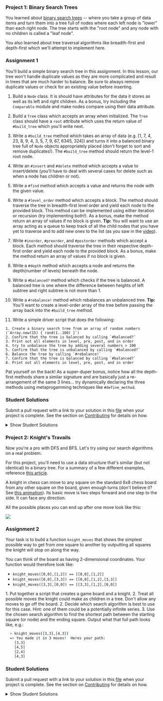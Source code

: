 ### Project 1: Binary Search Trees

You learned about [binary search trees](http://en.wikipedia.org/wiki/Binary_search_tree) -- where you take a group of data items and turn them into a tree full of nodes where each left node is "lower" than each right node.  The tree starts with the "root node" and any node with no children is called a "leaf node".

You also learned about tree traversal algorithms like breadth-first and depth-first which we'll attempt to implement here.

### Assignment 1
You'll build a simple binary search tree in this assignment. In this lesson, our tree won't handle duplicate values as they are more complicated and result in trees that are much harder to balance. Be sure to always remove duplicate values or check for an existing value before inserting.

<div class="lesson-content__panel" markdown="1">

  1. Build a `Node` class.  It is should have attributes for the data it stores as well as its left and right children. As a bonus, try including the `Comparable` module and make nodes compare using their data attribute.

  2. Build a `Tree` class which accepts an array when initialized. The `Tree` class should have a `root` attribute which uses the return value of `#build_tree` which you'll write next.

  3. Write a `#build_tree` method which takes an array of data (e.g. [1, 7, 4, 23, 8, 9, 4, 3, 5, 7, 9, 67, 6345, 324]) and turns it into a balanced binary tree full of `Node` objects appropriately placed (don't forget to sort and remove duplicates!). The `#build_tree` method should return the level-1 root node.

  3. Write an `#insert` and `#delete` method which accepts a value to insert/delete (you'll have to deal with several cases for delete such as when a node has children or not).

  4. Write a `#find` method which accepts a value and returns the node with the given value.

  5. Write a `#level_order` method which accepts a block. The method should traverse the tree in breadth-first level order and yield each node to the provided block. This method can be implemented using either iteration or recursion (try implementing both!). As a bonus, make the method return an array of values if no block is given.
  **Tip:** You will want to use an array acting as a queue to keep track of all the child nodes that you have yet to traverse and to add new ones to the list (as you saw in the [video](https://www.youtube.com/watch?v=86g8jAQug04)).

  6. Write `#inorder`, `#preorder`, and `#postorder` methods which accept a block. Each method should traverse the tree in their respective depth-first order and yield each node to the provided block. As a bonus, make the method return an array of values if no block is given.

  7. Write a `#depth` method which accepts a node and returns the depth(number of levels) beneath the node.

  8. Write a `#balanced?` method which checks if the tree is balanced. A balanced tree is one where the difference between heights of left subtree and right subtree is not more than 1.

  9. Write a `#rebalance!` method which rebalances an unbalanced tree.
  **Tip:** You'll want to create a level-order array of the tree before passing the array back into the `#build_tree` method.

  10. Write a simple driver script that does the following:

    1. Create a binary search tree from an array of random numbers (`Array.new(15) { rand(1..100) }`)
    2. Confirm that the tree is balanced by calling `#balanced?`
    3. Print out all elements in level, pre, post, and in order
    4. try to unbalance the tree by adding several numbers > 100
    5. Confirm that the tree is unbalanced by calling `#balanced?`
    6. Balance the tree by calling `#rebalance!`
    7. Confirm that the tree is balanced by calling `#balanced?`
    8. Print out all elements in level, pre, post, and in order

Pat yourself on the back! As a super-duper bonus, notice how all the depth-first methods share a similar signature and are basically just a re-arrangement of the same 3 lines... try dynamically declaring the three methods using metaprogamming techniques like `#define_method`.
</div>

### Student Solutions
Submit a pull request with a link to your solution in this [file](https://github.com/TheOdinProject/curriculum/blob/master/ruby_programming/computer_science/project_data_structures_algorithms.md) when your project is complete. See the section on [Contributing](http://github.com/TheOdinProject/curriculum/blob/master/contributing.md) for details on how.

<details markdown="block">
  <summary> Show Student Solutions </summary>

* Add your solution below this line!
* [BLuu's solution](https://github.com/bryanluu/TOP_ruby/blob/master/data_structures/binary_search_tree.rb)
* [Sam Eff's solution](https://github.com/SamEff/binary_search_tree)
* [Darren's solution](https://github.com/DarrenLo0530/ruby-tests/tree/master/binary_search_tree)
* [irlgabriel's solution](https://github.com/irlgabriel/the-odin-project/tree/master/tree)
* [tenacious-qi's Solution](https://github.com/Tenacious-Qi/binary_search_tree)
* [threeaces' Solution](https://github.com/threeaces/binary_search_tree_ruby_TOP)  
* [andrewjh271's Solution](https://github.com/andrewjh271/binary_search_tree)
* [Brandon Austin's Solution](https://github.com/brandonricharda/Binary-Search-Tree)
* [fillingthemoon's Solution](https://github.com/fillingthemoon/binary-search-trees)
* [rryand's Solution](https://github.com/rryand/ruby_binary_search_tree)
* [Saul-Good-Homie's Solution](https://github.com/Saul-Good-Homie/ruby-building-blocks/tree/master/binary_search)
* [Christian's Solution](https://github.com/rueeazy/ruby-exercises/tree/master/binary_search_tree)
* [YesSeri's Solution](https://github.com/YesSeri/binary_search_tree)
* [Michael K's Solution](https://github.com/a0x77ry/odin/tree/master/ruby-exercises/binary_tree)
* [rlmoser's Solution](https://github.com/rlmoser99/ruby_exercises/tree/master/binary_search_tree)
* [Jose Bohorquez's Solution](https://github.com/Bhrqz/binary_tree_search/blob/master/binary_tree_search.rb)
* [pudu87's Solution](https://github.com/pudu87/binary-search-trees)
* [Philipp's Solution](https://github.com/philipp-mcvity/odin-ruby.binary_search_trees)
* [Olugbade Olalekan's Solution](https://github.com/gbadesimple/binary_tree)
* [leetie's Solution](https://github.com/leetie/Knights_travails)
* [jodokusquack's Solution with Extra Credit](https://github.com/jodokusquack/ruby_binary_search_tree)
* [Billy's Solution](https://github.com/bcoffin9/project_binary_search_trees)
* [Bradley's Solution with Extra Credit](https://github.com/spaceincase/odin-project-exercises/tree/master/binary_search_trees)
* [Run After's Solution](https://github.com/run-after/data_structures-algorithms/blob/master/binary_search_tree.rb)
* [Sher's Solution](https://github.com/sher-s7/binary_search_tree)
* [Lucas Bide's Solution](https://github.com/Lucas-Bide/binary_tree)
* [Nasser Abachi's Solution](https://github.com/abachi/theodinproject/tree/master/building-projects/binary_search_trees)
* [Robin's Solution](https://github.com/CoolGlasses/data_structures_algorithms)
* [Nikolas Broman's Solution](https://github.com/nikolasbroman/binary_search_tree)
* [Ian's Solution](https://github.com/IanMKesler/binary_tree)
* [Andrija Jelenkovic's Solution](https://github.com/Amdrija/ruby-practice)
* [Chris' Solution](https://github.com/CSalois114/project_searching_binary_trees/blob/master/searching_binary_trees.rb)
* [Jose Salvador's Solution](https://github.com/Jsalvadorpp/Ruby-Data-Structures/blob/master/binaryTree.rb)
* [Alain Suarez's Solution](https://gitlab.com/asuar/ruby-binary-search-tree)
* [Jay Burbyga's Solution](https://github.com/Jaybur1/ruby_exercises/blob/master/binary_search/binary_search.rb)
* [BShowen's Solution](https://github.com/BShowen/Linked_list_in_Ruby)
* [George Zhu's Solution](https://github.com/georgezhu11/binary_tree/blob/master/binary_tree.rb)
* [Arilson Souza Solution](https://github.com/arilsonsouza/the_odin_project/blob/master/ruby/project_data_structures_and_algorithms/binary_tree.rb)
* [Vollantre's Solution](https://github.com/vollantre/binary_tree/blob/master/binary_tree.rb)
* [Braxton Lemmon's Solution](https://github.com/braxtonlemmon/binary_trees)
* [Kevin Vuong's Solution](https://github.com/fffear/binary_search_tree)
* [Rudi Boshoff's solution](https://github.com/RudiBoshoff/binary-search-tree/blob/master/binary_tree.rb)
* [Learnsometing's Solution](https://github.com/learnsometing/TOP-ruby-projects/tree/master/computer-science/binary-tree)
* [Chris Wegscheid's solution](https://github.com/cwegscheid08/binary_trees)
* [Simon Tharby's solution](https://github.com/jinjagit/binary_tree)
* [Smetanca52's Solution](https://github.com/Smetanca52/ruby_exercices/blob/master/searching_binary_trees.rb)
* [Mohamed Elattar's Solution](https://github.com/mohamed-elattar/odin-project-data-structures-and-algorithms/blob/master/bst.rb)
* [prw001's Solution](https://github.com/prw001/binary_tree_dfs_bfs)
* [Max Garber's Solution](https://github.com/bubblebooy/miscellaneous-exercises/blob/master/Binary%20Tree.rb)
* [Malaika (Mic) Solution](https://github.com/malaikaMI/Data_structure/blob/master/binary_tree.rb)
* [Nathan Sherburne' Solution](https://github.com/nathansherburne/ruby_practice/tree/master/data_structures/binary_search_tree)
* [Btreims' Solution](https://github.com/btreim/ruby/blob/master/binary_trees.rb)
* [Samuel Masters' Solution](https://github.com/redeyetuning/rb_binary_tree)
* [Demo318's solution](https://github.com/Demo318/ruby_data_structures_and_algorithms/blob/master/searching_binary_trees/binary_tree.rb)
* [Narek's solution](https://github.com/narekokr/binary-search-tree)
* [0zra's solution](https://github.com/0zra/btree)
* [mtizim's solution](https://github.com/mtizim/odin_projects/blob/master/ruby/binarysearch.rb)
* [Ben Deltenre's solution](https://github.com/benjdelt/binary_search_trees)
* [Isil Donmez's solution](https://github.com/isildonmez/data_structures_and_algorithms/tree/master/searching_binary_trees)
* [Bruno Parga's solution](https://github.com/brunoparga/odinproject/blob/master/Ruby/bst.rb)
* [Jmooree30's solution](https://github.com/jmooree30/Data-structures-and-algorithms-.git)
* [Andrew's solution](https://github.com/andrewr224/Data-Structures)
* [Jonathan Yiv's solution](https://github.com/JonathanYiv/binary_tree)
* [justinckim3's solution](https://github.com/justinckim3/searching_binary_trees/blob/master/searching_binary_trees.rb)
* [Kasey Z'S solution](https://github.com/kasey-z/TOP-solutions/blob/master/data%20_structures_and_algorithms/searching_binary_trees/searching_binary_trees.rb)
* [SadieD'S solution](https://github.com/SadieD/data_structures_and_algorithms/blob/master/binary_tree.rb)
* [Clayton Sweetens Solution](https://github.com/cjsweeten101/OdinProjects/tree/master/binary_tree)
* [thisisned's solution](https://github.com/thisisned/binary_search_tree/blob/master/binary_search_tree.rb)
* [Ovsjah Schweinefresser's solution](https://github.com/Ovsjah/basic_data_structures_and_algorithms/blob/master/binary_tree.rb)
* [holdercp's solution](https://github.com/holdercp/searching_binary_trees)
* [jfonz412's solution](https://github.com/jfonz412/computer_science/blob/master/binary_search_tree.rb)
* [xavier solution](https://github.com/nxdf2015/odin-basic-data-structures/blob/master/searching-tree/tree.rb)
* [mindovermiles262's Solution](https://github.com/mindovermiles262/algorithms)
* [Oleh Sliusar's solution](https://github.com/OlehSliusar/binary_tree)
* [theghall's solution](https://github.com/theghall/binary-trees)
* [Nikolay Dyulgerov's solution](https://github.com/NicolayD/ruby-data-structures/blob/master/binary_tree.rb)
* [Raiko's Solution](https://github.com/Cypher0/data_structures_algorithms/tree/master/lib)
* [yilmazgunalp's solution](https://github.com/yilmazgunalp/binarytrees)
* [Ayushka's solution](https://github.com/ayushkamadji/binary_tree_ruby/blob/master/BST.rb)
* [Nicolas Amaya's solution](https://github.com/nicoasp/TOP---Ruby-Data-Structures)
* [nmac's solution](https://github.com/nmacawile/BinaryTrees/blob/master/binarytrees.rb)
* [John Phelps's Solution](https://github.com/jphelps413/odin-ruby/blob/master/data-structures/binary_tree.rb)
* [Jib's Solution](https://github.com/NuclearMachine/OdinTasks/tree/master/Searching_BinaryTrees)
* [Stefan P's solution](https://github.com/spavikevik/bst)
* [Donald's solution](https://github.com/donaldali/odin-ruby/tree/master/project_data_structs_alg/bst)
* [Mazin's solution](https://github.com/muzfuz/CodeLessons/blob/master/binary_search/binary_search.rb)
* [Marina Sergeyeva's solution](https://github.com/imousterian/OdinProject/blob/master/Project2_7_Ruby_DataStructures/binarytree.rb)
* [Tommy Noe's solution](https://github.com/thomasjnoe/bst-practice)
* [Michael Alexander's solution](https://github.com/betweenparentheses/project_data_structures/blob/master/binarytree.rb)
* [Sahil Agarwal's solution](https://github.com/sahilda/the_odin_project/tree/master/data-structures-and-algorithms)
* [Aleksandar's solution](https://github.com/rodic/Odin-Ruby-Projects/blob/master/Projects:%20Basic%20Data%20Structures%20and%20Algorithms/lib/btree.rb)
* [John Quarles' solution](https://github.com/johnwquarles/Ruby-binary-trees-knights-travails/blob/master/binary_tree.rb)
* [Kate McFaul's solution](https://github.com/craftykate/odin-project/blob/master/Chapter_03-Advanced_Ruby/data_structures_and_algorithms/binary_search_tree.rb)
* [Artur Janik's solution](https://github.com/ArturJanik/TOPRuby/blob/master/Project7/BinTree/p1-tree.rb)
* [Jason Matthews' solution](https://github.com/fo0man/project_data_structures/blob/master/BinaryTree.rb)
* [Dominik Stodolny's solution](https://github.com/dstodolny/binary_tree/blob/master/binary_tree.rb)
* [Lara Finnegan's solution](https://github.com/lcf0285/algorithms/blob/master/binary_tree.rb)
* [Frank Peelen's solution](https://github.com/FrankPeelen/Data-Structures-and-Algorithms/blob/master/binary_search_tree.rb)
* [Brann James' solution](https://github.com/brannj/The_Odin_Project/blob/master/basic_data_structs/binary_trees.rb)
* [ll14m4n's solution](https://github.com/ll14m4n/the-odin-project/tree/master/3_Ruby_btree-search)
* [AtActionPark's solution](https://github.com/AtActionPark/odin_basic_data_structure/tree/master/lib)
* [Matias Pan's solution](https://github.com/kriox26/odin_ruby/tree/master/project_data_structures/bst)
* [Alex Chen's solution](https://github.com/Chenzilla/data_structure_practice)
* [Mark Viola's solution](https://github.com/markviola/the-odin-project/tree/master/12-data-structures-and-algorithms/1%20-%20Searching%20Binary%20Trees)
* [Xavier Reid's solution](https://github.com/xreid/data_structures_algorithms/tree/master/binary_tree)
* [Dan Hoying's solution](https://github.com/danhoying/basic_data_structures_and_algorithms/blob/master/searching_binary_trees.rb)
* [PiotrAleksander's solution](https://github.com/PiotrAleksander/Ruby/blob/master/drzewo_binarne.rb)
* [Florian Mainguy's solution](https://github.com/florianmainguy/theodinproject/blob/master/ruby/basic-data-structures-and-algorithms/searching_binary_tree.rb)
* [Sander Schepens's solution](https://github.com/schepens83/theodinproject.com/blob/master/ruby/project12--searching-binary-trees/searching_binary_trees.rb)
* [Noah Prescott's solution](https://github.com/npresco/top/blob/master/basic_data_structures_and_algorithms/binary_search.rb)
* [poctek's solution](https://github.com/poctek/The_Odin_Project/blob/master/Learning/CS/Algorithms/binary_tree.rb)
* [Aviv Levinsky's solution](https://github.com/pugsiman/Ruby_challenges_and_algorithms/blob/master/Searching_Binary_Trees/sbt.rb)
* [Giorgos's solution](https://github.com/vinPopulaire/search_binary_trees)
* [Andrew Park's solution](https://github.com/akpark93/the_odin_project/tree/master/ruby_programming_projects/Data%20Structures)
* [Scott Bobbitt's solution](https://github.com/sco-bo/binary_search_tree)
* [srashidi's solution](https://github.com/srashidi/Data_Structures/blob/master/Node/node.rb)
* [cdouglass's solution](https://github.com/cdouglass/odin-project-exercises/tree/master/ruby/data-structures-and-algorithms/binary_search_trees)
* [James Brooks's solution](https://github.com/jhbrooks/binary-search-tree)
* [Panashe Fundira's solution](https://github.com/munyari/odin/blob/master/learn-ruby/bfs_dfs/Node.rb)
* [Matt Velez's solution](https://github.com/Timecrash/ruby-projects/blob/master/data-structures/binary_tree.rb)
* [Luke Walker's solution](https://github.com/ubershibs/ruby-programming/blob/master/algorithms/binary_search.rb)
* [Miguel Herrera's solution](https://github.com/migueloherrera/projects/blob/master/binary_trees.rb)
* [Max Gallant's solution](https://github.com/mcgalcode/Ruby/tree/master/DataStructures)
* [Ricardo Villegas' solution](https://github.com/claricardo/RubyBuildingBlocks/blob/master/algorithms/binary_search_tree.rb)
* [Jack Wilde's solution](https://github.com/WildeRunner/data_structures_projects)
* [djhart's solution](https://github.com/djhart/binary_search)
* [Fabricio Carrara's solution](https://github.com/fcarrara/ruby_data_structures/blob/master/binary_search_tree.rb)
* [DV's solution](https://github.com/dvislearning/binary_search_tree/blob/master/bst.rb)
* [Earth35's solution](https://github.com/Earth35/binary_tree_search)
* [Stefan (Cyprium)'s solution](https://github.com/dev-cyprium/DataStructures-In-Ruby)
* [Shala Qweghen's solution](https://github.com/ShalaQweghen/basic_data_structure/blob/master/binary_trees.rb)
* [John Connor's solution](https://github.com/jacgitcz/binary_tree)
* [Jean Merlet's solution](https://github.com/jeanmerlet/ruby_misc/blob/master/data_structures/binary_tree.rb)
* [Austin Mason's solution](https://github.com/CouchofTomato/algorithm/blob/master/binary_search_tree.rb)
* [Loris Aranda's solution](https://github.com/LorisProg/ruby-binary_search_tree-knight_travails/blob/master/binary_search_tree.rb)
* [Joanna Takesian's solution](https://github.com/joannatakesian/data-structures/blob/master/binary-tree/binary-tree.rb)
* [Francisco Carlos's solution](https://github.com/fcarlosdev/the_odin_project/tree/master/data_structures/binary_search_tree)
* [at0micred's solution](https://github.com/at0micr3d/data_structure)
* [Clint's solution](https://github.com/tholymap/OdinDataStructures/blob/master/bin_tree.rb)
* [Dylan's solution](https://github.com/resputin/the_odin_project/blob/master/Ruby/data_structures/bintree2.rb)
* [Leonard Soai-Van's solution](https://github.com/leosoaivan/TOP_compsci/blob/master/binary_tree.rb)
* [Dom Goj's solution](https://github.com/booyakuhhsha/linkedLists/commit/a3928f9747d422a49801e27e6d88b0cfc3fb3324)
* [Jerry Gao's solution](https://github.com/blackwright/odin/tree/master/ruby_binary_tree)
* [Sophia Wu's solution](https://github.com/SophiaLWu/project-basic-data-structs-and-algorithms/blob/master/binary_tree.rb)
* [Anthony Vumbaca's solution](https://github.com/tvumbaca/basic_data_structures/blob/master/binary_tree.rb)
* [Braydon Pacheco's solution](https://github.com/pacheeko/data_structures/blob/master/bst.rb)
* [Simon's solution](https://github.com/SimonSomlai/Odin/blob/master/Ruby/data_tree.rb)
* [Kyle Thomson's solution](https://github.com/idynkydnk/binary_trees)
* [Zach Beaird's solution](https://github.com/zbbeaird89/Basic-Data-Structures-and-Algorithms/blob/master/binary_tree.rb)
* [Daniel Varcas's solution](https://github.com/d-zer0/binary_search_trees/blob/master/binary_search_trees.rb)
* [Luján Fernaud's solution](https://github.com/lujanfernaud/ruby-binary-search-tree)
* [Cody Buffaloe's solution](https://github.com/CodyLBuffaloe/Data_Structures)
* [Jason Dancocks's solution](https://github.com/JasonDancocks/Ruby/blob/master/binarysearchtree/binarysearchtree.rb)
* [Jamesredux's solution](https://github.com/Jamesredux/binary_tree)
* [Oliver Curting's solution - with one-line dfs_rec](https://github.com/Curting/searching_binary_trees/blob/master/searching_binary_trees.rb)
* [HSaad's solution](https://github.com/HSaad/data-structure-algorithms/blob/master/binary_tree.rb)
* [Punnadittr's solution](https://github.com/punnadittr/binary_tree/blob/master/binary_tree.rb)
* [Areeba's solution](https://github.com/AREEBAISHTIAQ/binary-tree/blob/master/node.rb)
* [Alex's solution](https://github.com/alexcorremans/binary_search_tree)
* [Tommy's solution](https://github.com/hoangtommy/dataStructures-Algorithms)
* [Emil Dimitrov's solution](https://github.com/imemdm/searching-binary-trees)
* [Leila Alderman's solution](https://github.com/leila-alderman/binary-tree)
* [Martyn Jones' solution](https://github.com/martynj2001/binarytree)
* [Mojotron's solution](https://github.com/mojotron/binary-search-tree)
* [vanny96's Solution](https://github.com/vanny96/binary-trees)
* [Vitaly Osipov's Solution](https://github.com/vi7ali/ruby-practice/blob/master/binary-tree/binary_tree.rb)
* [JamCry's Solution](https://github.com/jamcry/ruby-advanced-exercises/blob/master/binary_search_tree.rb)
* [Rey van den Berg's Solution](https://github.com/Rey810/Data-Structures-and-Algorithms)
* [Alex Krewson's Solution](https://github.com/alexkrewson/data_structures_and_algorithms)
* [Robert Dunbar's Solution](https://github.com/RobertDunbar/ruby-binary-trees)
* [Ben Fowler's Solution](https://github.com/benfowler04/ruby-cs/blob/master/binary_tree.rb)
* [Sergej Jurchenko's Solution](https://github.com/Sergyurch/BinaryTree/blob/master/BinaryTree.rb)
* [Brett Bonnet's Solution](https://github.com/Brett-Bonnet/binary-search-tree)
* [Drew Goddyn's Solution](https://github.com/Drew-Goddyn/binary_search_tree)
* [Toberoni's Solution](https://github.com/toberoni/the_odin_project/tree/master/ruby_programming/binary_search_tree)
* [Bendee's Solution](https://github.com/bendee48/Data-Structures)
* [Jay Conner's Solution](https://github.com/cleve703/data_structures_algorithms/binary_search_tree.rb)
* [guacamobley's Solution](https://github.com/guacamobley/data-structures-and-algorithms/blob/master/binary-search-tree.rb)
* [Robert Suazo's Solution](https://github.com/rsuazo/binary_search_tree/blob/master/binary_search_tree.rb)
* [hyperturing's Solution](https://github.com/hyperturing/data-structures/tree/master/binary_search_tree)
* [Sanyogita's Solution](https://github.com/SanyogitaPandit/RubyProgramming/tree/master/binary_search_tree)
* [Rob Dulabon's Solution](https://github.com/RDulabon/Binary_Search_Tree)
* [Timework's Solution](https://github.com/Timework/search_tree/blob/master/tree.rb)
* [Cinthia's Solution](https://github.com/cinthiagodoi/binary_search_tree)
* [Matt M's Solution](https://github.com/MattMiller1989/Binary-Tree)
* [fussykyloren's Solution](https://github.com/fussykyloren/ruby-data-structures/tree/master/binary-search-tree)
* [Cameron St. Amant's Solution](https://github.com/CameronStAmant/The_Odin_Project/blob/master/Ruby_projects/Data_Structures_and_Algorithms/Binary_tree.rb)
* [mpiriya's Solution](https://github.com/mpiriya/ruby/blob/master/data-structures/binary_search_tree.rb)
* [Sandy's Solution](https://github.com/kuosandys/top-ruby-assignments/blob/master/bst_2.rb)
</details>

### Project 2: Knight's Travails

Now you're a pro with DFS and BFS.  Let's try using our search algorithms on a real problem.

For this project, you'll need to use a data structure that's similar (but not identical) to a binary tree. For a summary of a few different examples, reference [this article](https://www.khanacademy.org/computing/computer-science/algorithms/graph-representation/a/describing-graphs).

A knight in chess can move to any square on the standard 8x8 chess board from any other square on the board, given enough turns (don't believe it?  See [this animation](https://upload.wikimedia.org/wikipedia/commons/thumb/d/da/Knight%27s_tour_anim_2.gif/250px-Knight%27s_tour_anim_2.gif)).  Its basic move is two steps forward and one step to the side.  It can face any direction.

All the possible places you can end up after one move look like this:

<img src="https://i.imgur.com/mHQqH08.gif">

### Assignment 2
Your task is to build a function `knight_moves` that shows the simplest possible way to get from one square to another by outputting all squares the knight will stop on along the way.

You can think of the board as having 2-dimensional coordinates.  Your function would therefore look like:

  * `knight_moves([0,0],[1,2]) == [[0,0],[1,2]]`
  * `knight_moves([0,0],[3,3]) == [[0,0],[1,2],[3,3]]`
  * `knight_moves([3,3],[0,0]) == [[3,3],[1,2],[0,0]]`

<div class="lesson-content__panel" markdown="1">
1. Put together a script that creates a game board and a knight.
2. Treat all possible moves the knight could make as children in a tree.  Don't allow any moves to go off the board.
2. Decide which search algorithm is best to use for this case.  Hint: one of them could be a potentially infinite series.
3. Use the chosen search algorithm to find the shortest path between the starting square (or node) and the ending square.  Output what that full path looks like, e.g.:

~~~bash
  > knight_moves([3,3],[4,3])
  => You made it in 3 moves!  Heres your path:
    [3,3]
    [4,5]
    [2,4]
    [4,3]
~~~
</div>

### Student Solutions
Submit a pull request with a link to your solution in this [file](https://github.com/TheOdinProject/curriculum/blob/master/ruby_programming/computer_science/project_data_structures_algorithms.md) when your project is complete. See the section on [Contributing](http://github.com/TheOdinProject/curriculum/blob/master/contributing.md) for details on how.

<details markdown="block">
  <summary> Show Student Solutions </summary>

* Add your solution below this line!
* [threeaces' Solution](https://github.com/threeaces/knights_travails_ruby/tree/master/knights_travails)  
* [Sam Eff's Solution](https://github.com/SamEff/knights_travails)
* [Darren's Solution](https://github.com/DarrenLo0530/ruby-tests/tree/master/knight_travail)
* [irlgabriel's Solution](https://github.com/irlgabriel/the-odin-project/tree/master/knight-moves)
* [andrewjh271's Solution](https://github.com/andrewjh271/knight_travails)
* [fillingthemoon's Solution](https://github.com/fillingthemoon/knights-travails)
* [Saul-Good-Homie's Solution](https://github.com/Saul-Good-Homie/ruby-building-blocks/tree/master/knight_moves)
* [rryand's Solution](https://github.com/rryand/knight_moves)
* [Christian's Solution](https://github.com/rueeazy/ruby-exercises/tree/master/knights-travails)
* [Jose Bohorquez's Solution](https://github.com/Bhrqz/knight_moves/blob/master/knigth_moves.rb)
* [YesSeri's Solution](https://github.com/YesSeri/knights_travails)
* [Michael K's Solution](https://github.com/a0x77ry/odin/tree/master/ruby-exercises/knights_travails)
* [rlmoser's Solution](https://github.com/rlmoser99/ruby_exercises/tree/master/knights_travails)
* [pudu87's Solution](https://github.com/pudu87/knights-travails)
* [Philipp's Solution](https://github.com/philipp-mcvity/odin-ruby.knight-s_travails)
* [Olugbade Olalekan's Solution](https://github.com/gbadesimple/data-structure_knight_travail)
* [jodokusquack's Solution](https://github.com/jodokusquack/knights_travails)
* [Billy's Solution](https://github.com/bcoffin9/project_springer_travails)
* [proto-dylan's Solution](https://github.com/proto-dylan/knight_moves/blob/master/knight_moves.rb)
* [fossegrim's Solution](https://github.com/olav35/data-structures-and-algorithms/blob/master/knight's_travails.rb)
* [Run After's Solution](https://github.com/run-after/data_structures-algorithms/blob/master/knight_moves.rb)
* [Nasser Abachi's Solution](https://github.com/abachi/theodinproject/tree/master/building-projects/knights_travails)
* [Robin's Solution](https://github.com/CoolGlasses/data_structures_algorithms/blob/master/knights_travails.rb)
* [Nikolas Broman's solution](https://github.com/nikolasbroman/knights_travails)
* [Ian's Solution](https://github.com/IanMKesler/knight-s_travails)
* [Chris' Solution](https://github.com/CSalois114/project_knight_moves/blob/master/knight_moves.rb)
* [JFAldridge's Solution](https://github.com/JFAldridge/knight_moves)
* [Jose Salvador's Solution](https://github.com/Jsalvadorpp/Ruby-Data-Structures/blob/master/KnightsTravails.rb)
* [Alain Suarez's Solution](https://gitlab.com/asuar/ruby-knights-tour)
* [Jay Burbyga's Solution](https://github.com/Jaybur1/ruby_exercises/blob/master/knights_travails/knights_travails.rb)
* [BShowen's Solution](https://github.com/BShowen/Knights_travails)
* [George Zhu's solution](https://github.com/georgezhu11/knight_moves/blob/master/knight_moves.rb)
* [Arilson Souza Solution](https://github.com/arilsonsouza/the_odin_project/blob/master/ruby/project_data_structures_and_algorithms/knight_moves.rb)
* [Vollantre's solution](https://github.com/vollantre/knight_moves)
* [Kevin Vuong's solution](https://github.com/fffear/knight_travails)
* [Braxton Lemmon's solution](https://github.com/braxtonlemmon/knight_moves)
* [Nicolas Espinoza's solution](https://github.com/nicospz/knight-moves/blob/master/knight-moves.rb)
* [Rudi Boshoff's solution](https://github.com/RudiBoshoff/binary-search-tree/blob/master/knight_moves.rb)
* [Learnsometing's Solution](https://github.com/learnsometing/TOP-ruby-projects/tree/master/computer-science/knights-moves)
* [Chris Wegscheid's solution](https://github.com/cwegscheid08/knight_work)
* [Simon Tharby's solution](https://github.com/jinjagit/knight)
* [Mohamed Elattar's Solution](https://github.com/mohamed-elattar/odin-project-data-structures-and-algorithms/blob/master/knight-moves.rb)
* [prw001's Solution](https://github.com/prw001/knight_moves)
* [Max Garber's Solution](https://github.com/bubblebooy/miscellaneous-exercises/blob/master/chess.rb)
* [Malaika (Mic) Solution](https://github.com/malaikaMI/Kinghts_trevail/blob/master/kt.rb)
* [Btreims' Solution](https://github.com/btreim/ruby/blob/master/knight_moves.rb)
* [Samuel Masters' Solution](https://github.com/redeyetuning/rb_knights_travails)
* [Demo318's solution](https://github.com/Demo318/ruby_data_structures_and_algorithms/tree/master/knights_travails)
* [Javier Machin's solution](https://github.com/Javier-Machin/Knight_Travails/blob/master/Knight_travails.rb)
* [0zra's solution](https://github.com/0zra/knight)
* [mtizim's solution](https://github.com/mtizim/odin_projects/blob/master/ruby/chessknight.rb)
* [Ben Deltenre's solution](https://github.com/benjdelt/knights_travails)
* [Isil Donmez's solution](https://github.com/isildonmez/data_structures_and_algorithms/tree/master/knights_project)
* [Bruno Parga's solution](https://github.com/brunoparga/odinproject/blob/master/Ruby/knight_joint.rb)
* [Jmooree30's solution](https://github.com/jmooree30/Knights_Travels.git)
* [Andrew's solution](https://github.com/andrewr224/Knight-s-Travails)
* [Jonathan Yiv's solution](https://github.com/JonathanYiv/knights_travails)
* [justinckim3's solution](https://github.com/justinckim3/knights_travails/blob/master/knights_travails.rb)
* [Kasey Z's solution](https://github.com/kasey-z/TOP-solutions/blob/master/data%20_structures_and_algorithms/knights_travails/knight_moves.rb)
* [Dallaire's solution](https://github.com/Dallaire/knights_travails)
* [SadieD's solution](https://github.com/SadieD/data_structures_and_algorithms/blob/master/knights_travails.rb)
* [Adsy430's Solution](https://github.com/adampal/knight_moves)
* [Clayton Sweeten's Solution](https://github.com/cjsweeten101/OdinProjects/blob/master/knights_travails/travail.rb)
* [thisisned's solution](https://github.com/thisisned/knights_travails/blob/master/knights_travails.rb)
* [Ovsjah Schweinefresser's solution](https://github.com/Ovsjah/basic_data_structures_and_algorithms/blob/master/knight_moves.rb)
* [holdercp's solution](https://github.com/holdercp/knights-travails)
* [jfonz412's solution](https://github.com/jfonz412/computer_science/blob/master/knight/lib/knight.rb)
* [xavier solution](https://github.com/nxdf2015/odin-basic-data-structures/tree/master/knight)
* [mindovermiles262's Solution](https://github.com/mindovermiles262/knight-travails)
* [Oleh Sliusar's solution](https://github.com/OlehSliusar/knights_travails)
* [Nikolay Dyulgerov's solution](https://github.com/NicolayD/ruby-data-structures/blob/master/knights_travails.rb)
* [theghall's solution](https://github.com/theghall/knights-travails)
* [Raiko's Solution](https://github.com/Cypher0/data_structures_algorithms)
* [yilmazgunalp's solution](https://github.com/yilmazgunalp/knight_moves)
* [Ayushka's solution](https://github.com/ayushkamadji/knights_travails_ruby)
* [Nicolas Amaya's solution](https://github.com/nicoasp/TOP---Ruby-Data-Structures)
* [nmac's solution](https://github.com/nmacawile/KnightsTravails/blob/master/knight.rb)
* [Stefan P's solution](https://github.com/spavikevik/knight_travails)
* [Leonard Soai-van's solution](https://github.com/leosoaivan/TOP_compsci)
* [Donald's solution](https://github.com/donaldali/odin-ruby/tree/master/project_data_structs_alg/knights_travails)
* [Marina Sergeyeva's solution](https://github.com/imousterian/OdinProject/blob/master/Project2_7_Ruby_DataStructures/knight.rb)
* [Tommy Noe's solution](https://github.com/thomasjnoe/knight-moves)
* [Michael Alexander's solution](https://github.com/betweenparentheses/project_data_structures/blob/master/knightstravails.rb)
* [Sahil Agarwal's solution](https://github.com/sahilda/the_odin_project/tree/master/data-structures-and-algorithms)
* [Sergio Ribeiro's solution](https://github.com/serg1o/Data_Structures/blob/master/knight.rb)
* [Aleksandar's solution](https://github.com/rodic/Odin-Ruby-Projects/blob/master/Projects:%20Basic%20Data%20Structures%20and%20Algorithms/lib/knight.rb)
* [John Quarles' solution](https://github.com/johnwquarles/Ruby-binary-trees-knights-travails/blob/master/knight.rb)
* [Kate McFaul's solution](https://github.com/craftykate/odin-project/blob/master/Chapter_03-Advanced_Ruby/data_structures_and_algorithms/knight_moves.rb)
* [Artur Janik's solution](https://github.com/ArturJanik/TOPRuby/blob/master/Project7/KnightsTravails/p2-knight.rb)
* [Jason Matthews' solution](https://github.com/fo0man/project_data_structures/blob/master/knight_travails.rb)
* [Dominik Stodolny's solution](https://github.com/dstodolny/knight_moves/blob/master/knight_moves.rb)
* [Lara Finnegan's solution](https://github.com/lcf0285/algorithms/blob/master/knights_travails.rb)
* [Frank Peelen's solution](https://github.com/FrankPeelen/Data-Structures-and-Algorithms/blob/master/knight_moves.rb)
* [Brann James' solution](https://github.com/brannj/The_Odin_Project/blob/master/basic_data_structs/knight_travails.rb)
* [ll14m4n's solution](https://github.com/ll14m4n/the-odin-project/tree/master/3_Ruby_khight-moves)
* [AtActionPark's solution](https://github.com/AtActionPark/odin_basic_data_structure/blob/master/knight_moves.rb)
* [Matias Pan's Solution](https://github.com/kriox26/odin_ruby/tree/master/project_data_structures/knight_moves)
* [Alex Chen's Solution](https://github.com/Chenzilla/data_structure_practice)
* [Mark Viola's Solution](https://github.com/markviola/the-odin-project/tree/master/12-data-structures-and-algorithms/2%20-%20Knights%20Travail)
* [Xavier Reid's Solution](https://github.com/xreid/data_structures_algorithms/blob/master/knights_travails/knight.rb)
* [Dan Hoying's Solution](https://github.com/danhoying/basic_data_structures_and_algorithms/blob/master/knights_travails.rb)
* [PiotrAleksander's Solution](https://github.com/PiotrAleksander/Ruby/blob/master/goniec.rb)
* [Florian Mainguy's Solution](https://github.com/florianmainguy/theodinproject/blob/master/ruby/basic-data-structures-and-algorithms/knight.rb)
* [Sander Schepens's Solution](https://github.com/schepens83/theodinproject.com/blob/master/ruby/project13--knights-travails/knights_travails.rb)
* [Noah Prescott's Solution](https://github.com/npresco/top/blob/master/basic_data_structures_and_algorithms/knight_moves.rb)
* [Alex Tsiras' Solution](https://github.com/arialblack14/binary_trees/blob/master/knight.rb)
* [Giorgos's Solution](https://github.com/vinPopulaire/knights_travails)
* [Scott Bobbitt's Solution](https://github.com/sco-bo/knights_travails)(w/help from John Quarles' blog post)
* [srashidi's Solution](https://github.com/srashidi/Data_Structures/blob/master/Knights_Travails/knight_moves.rb)
* [cdouglass's Solution](https://github.com/cdouglass/odin-project-exercises/tree/master/ruby/data-structures-and-algorithms/knights_travails)
* [James Brooks's Solution](https://github.com/jhbrooks/knight-moves)
* [Panashe Fundira's Solution](https://github.com/munyari/odin/blob/master/learn-ruby/bfs_dfs/knight_shortest_path.rb)
* [Matt Velez's Solution](https://github.com/Timecrash/ruby-projects/blob/master/data-structures/knight_traversal.rb)
* [Luke Walker's Solution](https://github.com/ubershibs/ruby-programming/blob/master/algorithms/knight_moves.rb)
* [Miguel Herrera's Solution](https://github.com/migueloherrera/projects/blob/master/knights_travails.rb)
* [Tomasz Kula's Solution](https://github.com/zetsnotdead/Knights-Travails) including visual representation of the steps
* [Max Gallant's Solution](https://github.com/mcgalcode/Ruby/tree/master/DataStructures)
* [Ricardo Villegas' Solution](https://github.com/claricardo/RubyBuildingBlocks/blob/master/algorithms/knight_moves.rb)
* [Jack Wilde's Solution](https://github.com/WildeRunner/data_structures_projects)
* [djhart's Solution](https://github.com/djhart/knight_path)
* [Fabricio Carrara's Solution](https://github.com/fcarrara/ruby_data_structures/tree/master/knight_moves)
* [Earth35's Solution](https://github.com/Earth35/knight_moves)
* [DV's Solution](https://github.com/dvislearning/knight_travels/blob/master/knight_travels.rb)
* [Shala Qweghen's Solution](https://github.com/ShalaQweghen/basic_data_structure/blob/master/knight_moves.rb)
* [John Connor's Solution](https://github.com/jacgitcz/knight_moves)\
* [Jean Merlet's Solution](https://github.com/jeanmerlet/ruby_games/blob/master/chess/knight_movement.rb)
* [Jiazhi Guo's Solution](https://github.com/jerrykuo7727/knights_travails)
* [Austin Mason's Solution](https://github.com/CouchofTomato/algorithm/blob/master/knights_travails.rb)
* [Loris Aranda's Solution](https://github.com/LorisProg/ruby-binary_search_tree-knight_travails/blob/master/knight_moves.rb)
* [Francisco Carlos's Solution](https://github.com/fcarlosdev/the_odin_project/tree/master/data_structures/knight_travails)
* [at0micred's Solution](https://github.com/at0micr3d/data_structure)
* [Clint's Solution](https://github.com/tholymap/OdinDataStructures/blob/master/knight_moves.rb)
* [Dylan's Solution](https://github.com/resputin/the_odin_project/blob/master/Ruby/data_structures/knight.rb)
* [David Chapman's solution](https://github.com/davidchappy/odin_training_projects/tree/master/knights_travails)
* [Dom Goj's Solution](https://github.com/booyakuhhsha/linkedLists/blob/master/knight2.rb)
* [Jerry Gao's Solution](https://github.com/blackwright/odin/tree/master/ruby_knights_travails)
* [Sophia Wu's Solution](https://github.com/SophiaLWu/project-basic-data-structs-and-algorithms/blob/master/knights_travails.rb)
* [Anthony Vumbaca's Solution](https://github.com/tvumbaca/basic_data_structures/blob/master/knights_travails.rb)
* [Braydon Pacheco's Solution](https://github.com/pacheeko/data_structures/blob/master/knights_travails.rb)
* [Simon's Solution](https://github.com/SimonSomlai/Odin/tree/master/Ruby/knight_travails)
* [Kyle Thomson's Solution](https://github.com/idynkydnk/knight_moves)
* [Zach Beaird's Solution](https://github.com/zbbeaird89/Basic-Data-Structures-and-Algorithms/blob/master/knight.rb)
* [Luján Fernaud's Solution](https://github.com/lujanfernaud/ruby-knights-travails)
* [Cody Buffaloe's Solution](https://github.com/CodyLBuffaloe/Knights_Travails)
* [Jonathan Marks' Solution](https://github.com/johnjmarks4/knights_travails)
* [Jamesredux's Solution](https://github.com/Jamesredux/knight_moves)
* [Oliver Curting's Solution](https://github.com/Curting/knights_travails)
* [HSaad's Solution](https://github.com/HSaad/data-structure-algorithms/blob/master/knights_travails.rb)
* [Punnadittr's Solution](https://github.com/punnadittr/knight_traversal/blob/master/knight.rb)
* [Akash's Solution](https://github.com/Akash-sopho/knights_travels)
* [Areeba's Solution](https://github.com/AREEBAISHTIAQ/knight-travails/blob/master/knight-travails.rb)
* [Alex's Solution](https://github.com/alexcorremans/knight)
* [Emil Dimitrov's Solution](https://github.com/imemdm/knight-moves)
* [Leila Alderman's Solution](https://github.com/leila-alderman/knight_moves)
* [Martyn Jones' Solution](https://github.com/martynj2001/binarytree)
* [Mojotron's Solution](https://github.com/mojotron/graph_with_knights_travails)
* [vanny96's Solution](https://github.com/vanny96/binary-trees)
* [Vitaly Osipov's Solution](https://github.com/vi7ali/ruby-practice/blob/master/binary-tree/knight_moves.rb)
* [Alex Krewson's Solution](https://github.com/alexkrewson/data_structures_and_algorithms)
* [Rey van den Berg's Solution](https://github.com/Rey810/Data-Structures-and-Algorithms/tree/master/Knights%20Travails)
* [Robert Dunbar's Solution](https://github.com/RobertDunbar/ruby-binary-trees/blob/master/knight.rb)
* [Gareth Woodman's Solution](https://github.com/GarethWoodman/knights_travails/blob/master/knights_travails.rb)
* [Ben Fowler's Solution](https://github.com/benfowler04/ruby-cs/blob/master/knight_moves.rb)
* [Sergej Jurchenko's Solution](https://github.com/Sergyurch/knight_moves/blob/master/knight_moves.rb)
* [Brett Bonnet's Solution](https://github.com/Brett-Bonnet/knight-moves)
* [Husseinhewehii's Solution](https://github.com/Husseinhewehii/Knight_Moves)
* [Toberoni's Solution](https://github.com/toberoni/the_odin_project/tree/master/ruby_programming/knights_travails)
* [Bendee's Solution](https://github.com/bendee48/Data-Structures/blob/master/knight_moves.rb)
* [Jay Conner's Solution](https://github.com/cleve703/data_structures_algorithms/knights_travails.rb)
* [guacamobley's Solution](https://github.com/guacamobley/data-structures-and-algorithms/blob/master/knights-travails.rb)
* [unheavenlycreature's Solution](https://github.com/unheavenlycreature/ds_and_algos/blob/master/knights_moves.rb)
* [Robert Suazo's Solution](https://github.com/rsuazo/knights_travails/blob/master/main.rb)
* [hyperturing's Solution](https://github.com/hyperturing/data-structures/tree/master/knight_moves)
* [Sanyogita's Solution](https://github.com/SanyogitaPandit/RubyProgramming/tree/master/knight_moves)
* [Timework's Solution](https://github.com/Timework/knight/blob/master/knight.rb)
* [Rob Dulabon's Solution](https://github.com/RDulabon/Knight_Travails)
* [fussykyloren's Solution](https://github.com/fussykyloren/ruby-data-structures/tree/master/knights-travail)
* [Cameron St. Amant's Solution](https://github.com/CameronStAmant/The_Odin_Project/blob/master/Ruby_projects/Data_Structures_and_Algorithms/Knights_travail.rb)
* [mpiriya's Solution](https://github.com/mpiriya/ruby/blob/master/data-structures/knight_moves.rb)
* [Sandy's Solution](https://github.com/kuosandys/top-ruby-assignments/blob/master/knight.rb)
* [Brent's Solution](https://github.com/brentcam250/knight_moves)

</details>
